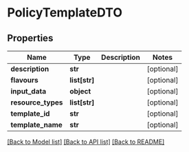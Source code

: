 # PolicyTemplateDTO

## Properties
Name | Type | Description | Notes
------------ | ------------- | ------------- | -------------
**description** | **str** |  | [optional] 
**flavours** | **list[str]** |  | [optional] 
**input_data** | **object** |  | [optional] 
**resource_types** | **list[str]** |  | [optional] 
**template_id** | **str** |  | [optional] 
**template_name** | **str** |  | [optional] 

[[Back to Model list]](../README.md#documentation-for-models) [[Back to API list]](../README.md#documentation-for-api-endpoints) [[Back to README]](../README.md)


